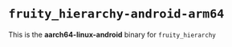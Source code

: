 # `fruity_hierarchy-android-arm64`

This is the **aarch64-linux-android** binary for `fruity_hierarchy`
